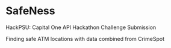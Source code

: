 # SafeNess
HackPSU: Capital One API Hackathon Challenge Submission

Finding safe ATM locations with data combined from CrimeSpot
